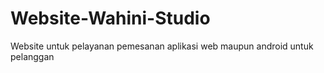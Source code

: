 # Website-Wahini-Studio
Website untuk pelayanan pemesanan aplikasi web maupun android untuk pelanggan
